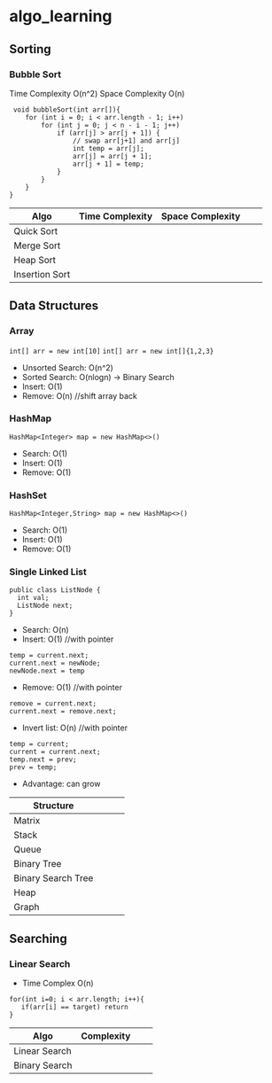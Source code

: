 # algo_learning

## Sorting

### Bubble Sort

Time Complexity O(n^2)
Space Complexity O(n)

```aidl
 void bubbleSort(int arr[]){
    for (int i = 0; i < arr.length - 1; i++)
        for (int j = 0; j < n - i - 1; j++)
            if (arr[j] > arr[j + 1]) {
                // swap arr[j+1] and arr[j]
                int temp = arr[j];
                arr[j] = arr[j + 1];
                arr[j + 1] = temp;
            }
        }
    }
}
```

| Algo           | Time Complexity | Space Complexity  |     |     |
|----------------|-----------------|-------------------|-----|-----|
| Quick Sort     |                 |                   |     |     |
| Merge Sort     |                 |                   |     |     |
| Heap Sort      |                 |                   |     |     |
| Insertion Sort |                 |                   |     |     | 

## Data Structures


### Array
`int[] arr = new int[10]`
`int[] arr = new int[]{1,2,3}`
* Unsorted Search: O(n^2)
* Sorted Search: O(nlogn) -> Binary Search
* Insert: O(1)
* Remove: O(n) //shift array back
### HashMap
`HashMap<Integer> map = new HashMap<>()`
* Search: O(1)
* Insert: O(1)
* Remove: O(1)

### HashSet
`HashMap<Integer,String> map = new HashMap<>()`
* Search: O(1)
* Insert: O(1)
* Remove: O(1)

### Single Linked List

```aidl
public class ListNode {
  int val;
  ListNode next;
}
```

* Search: O(n)
* Insert: O(1) //with pointer
```aidl
temp = current.next;
current.next = newNode;
newNode.next = temp
```
* Remove: O(1) //with pointer
```aidl
remove = current.next;
current.next = remove.next;
```
* Invert list: O(n) //with pointer
```aidl
temp = current;
current = current.next;
temp.next = prev;
prev = temp;
```
* Advantage: can grow  


| Structure          |     |     |     |
|--------------------|-----|-----|-----|
| Matrix             |     |     |     |
| Stack              |     |     |     |   
| Queue              |     |     |     |
| Binary Tree        |     |     |     |
| Binary Search Tree |     |     |     |
| Heap               |     |     |     |
| Graph              |     |     |     |

## Searching

### Linear Search 

* Time Complex O(n)
```aidl
for(int i=0; i < arr.length; i++){
   if(arr[i] == target) return
}
```

| Algo          | Complexity |     |     |
|---------------|------------|-----|-----|
| Linear Search |            |     |     |
| Binary Search |            |     |     |


